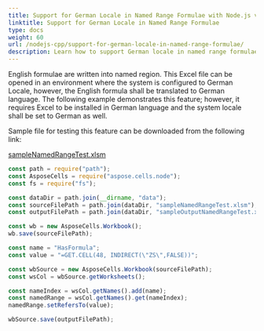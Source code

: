 ```yaml
---  
title: Support for German Locale in Named Range Formulae with Node.js via C++  
linktitle: Support for German Locale in Named Range Formulae  
type: docs  
weight: 60  
url: /nodejs-cpp/support-for-german-locale-in-named-range-formulae/  
description: Learn how to support German locale in named range formulae using Aspose.Cells for Node.js via C++.  
---  
```


English formulae are written into named region. This Excel file can be opened in an environment where the system is configured to German Locale, however, the English formula shall be translated to German language. The following example demonstrates this feature; however, it requires Excel to be installed in German language and the system locale shall be set to German as well.  

Sample file for testing this feature can be downloaded from the following link:  

[sampleNamedRangeTest.xlsm](73990165.xlsm)  

```javascript
const path = require("path");
const AsposeCells = require("aspose.cells.node");
const fs = require("fs");

const dataDir = path.join(__dirname, "data");
const sourceFilePath = path.join(dataDir, "sampleNamedRangeTest.xlsm");
const outputFilePath = path.join(dataDir, "sampleOutputNamedRangeTest.xlsm");

const wb = new AsposeCells.Workbook();
wb.save(sourceFilePath);

const name = "HasFormula";
const value = "=GET.CELL(48, INDIRECT(\"ZS\",FALSE))";

const wbSource = new AsposeCells.Workbook(sourceFilePath);
const wsCol = wbSource.getWorksheets();

const nameIndex = wsCol.getNames().add(name);
const namedRange = wsCol.getNames().get(nameIndex);
namedRange.setRefersTo(value);

wbSource.save(outputFilePath);
```  
  
